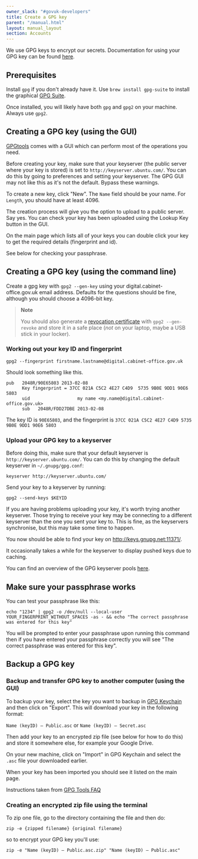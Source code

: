 ```yaml
---
owner_slack: "#govuk-developers"
title: Create a GPG key
parent: "/manual.html"
layout: manual_layout
section: Accounts
---
```


We use GPG keys to encrypt our secrets. Documentation for using your GPG key can be found [here](/manual/encrypted-hiera-data.html#common-tasks-for-handling-encrypted-hiera-data).

## Prerequisites

Install `gpg` if you don't already have it. Use `brew install gpg-suite` to install the graphical [GPG Suite](https://gpgtools.org/).

Once installed, you will likely have both `gpg` and `gpg2` on your machine. Always use `gpg2`.

## Creating a GPG key (using the GUI)

[GPGtools](https://gpgtools.org/) comes with a GUI which can perform most of the operations you need.

Before creating your key, make sure that your keyserver (the public server where your key is stored) is set to `http://keyserver.ubuntu.com/`. You can do this by going to preferences and setting your keyserver. The GPG GUI may not like this as it's not the default. Bypass these warnings.

To create a new key, click "New". The `Name` field should be your name. For `Length`, you should have at least 4096.

The creation process will give you the option to upload to a public server. Say yes. You can check your key has been uploaded using the Lookup Key button in the GUI.

On the main page which lists all of your keys you can double click your key to get the required details (fingerprint and id).

See below for checking your passphrase.

## Creating a GPG key (using the command line)

Create a gpg key with `gpg2 --gen-key` using your
digital.cabinet-office.gov.uk email address. Defaults for the questions
should be fine, although you should choose a 4096-bit key.

> **Note**
>
> You should also generate a [revocation
> certificate](http://www.dewinter.com/gnupg_howto/english/GPGMiniHowto-3.html#ss3.4)
> with `gpg2 --gen-revoke` and store it in a safe place (*not* on your
> laptop, maybe a USB stick in your locker).

### Working out your key ID and fingerprint

```
gpg2 --fingerprint firstname.lastname@digital.cabinet-office.gov.uk
```

Should look something like this.

```
pub   2048R/90E65803 2013-02-08
      Key fingerprint = 37CC 021A C5C2 4E27 C4D9  5735 9B0E 9DD1 90E6 5803
      uid                  my name <my.name@digital.cabinet-office.gov.uk>
      sub   2048R/FDD27DBE 2013-02-08
```

The key ID is `90E65803`, and the fingerprint is `37CC 021A C5C2
4E27 C4D9 5735 9B0E 9DD1 90E6 5803`

### Upload your GPG key to a keyserver

Before doing this, make sure that your default keyserver is `http://keyserver.ubuntu.com/`. You can do this by changing the default keyserver in `~/.gnupg/gpg.conf`:

```
keyserver http://keyserver.ubuntu.com/
```

Send your key to a keyserver by running:

```
gpg2 --send-keys $KEYID
```

If you are having problems uploading your key, it's worth trying another keyserver. Those trying to receive your key may be connecting to a different keyserver than the one you sent your key to. This is fine, as the keyservers synchronise, but this may take some time to happen.

You now should be able to find your key on <http://keys.gnupg.net:11371/>.

It occasionally takes a while for the keyserver to display pushed keys due to caching.

You can find an overview of the GPG keyserver pools [here](https://sks-keyservers.net/overview-of-pools.php).

## Make sure your passphrase works

You can test your passphrase like this:

```
echo "1234" | gpg2 -o /dev/null --local-user YOUR_FINGERPRINT_WITHOUT_SPACES -as - && echo "The correct passphrase was entered for this key"
```

You will be prompted to enter your passphrase upon running this command then if you have entered your passphrase correctly you will see "The correct passphrase was entered for this key".

## Backup a GPG key

### Backup and transfer GPG key to another computer (using the GUI)

To backup your key, select the key you want to backup in [GPG Keychain](https://gpgtools.org/) and then click on "Export". This will download your key in the following format:

`Name (keyID) – Public.asc` or `Name (keyID) – Secret.asc`

Then add your key to an encrypted zip file (see below for how to do this) and store it somewhere else, for example your Google Drive.

On your new machine, click on "Import" in GPG Keychain and select the `.asc` file your downloaded earlier.

When your key has been imported you should see it listed on the main page.

Instructions taken from [GPG Tools FAQ](https://gpgtools.tenderapp.com/kb/gpg-keychain-faq/backup-or-transfer-your-keys#transfer-keys-to-another-computer)

### Creating an encrypted zip file using the terminal

To zip one file, go to the directory containing the file and then do:

`zip -e {zipped filename} {original filename}`

so to encrypt your GPG key you'll use:

`zip -e "Name (keyID) – Public.asc.zip" "Name (keyID) – Public.asc"`
